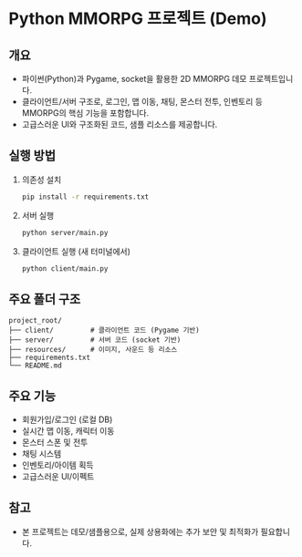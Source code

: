 # Python MMORPG 프로젝트 (Demo)

## 개요
- 파이썬(Python)과 Pygame, socket을 활용한 2D MMORPG 데모 프로젝트입니다.
- 클라이언트/서버 구조로, 로그인, 맵 이동, 채팅, 몬스터 전투, 인벤토리 등 MMORPG의 핵심 기능을 포함합니다.
- 고급스러운 UI와 구조화된 코드, 샘플 리소스를 제공합니다.

## 실행 방법
1. 의존성 설치
   ```bash
   pip install -r requirements.txt
   ```
2. 서버 실행
   ```bash
   python server/main.py
   ```
3. 클라이언트 실행 (새 터미널에서)
   ```bash
   python client/main.py
   ```

## 주요 폴더 구조
```
project_root/
├── client/         # 클라이언트 코드 (Pygame 기반)
├── server/         # 서버 코드 (socket 기반)
├── resources/      # 이미지, 사운드 등 리소스
├── requirements.txt
└── README.md
```

## 주요 기능
- 회원가입/로그인 (로컬 DB)
- 실시간 맵 이동, 캐릭터 이동
- 몬스터 스폰 및 전투
- 채팅 시스템
- 인벤토리/아이템 획득
- 고급스러운 UI/이펙트

## 참고
- 본 프로젝트는 데모/샘플용으로, 실제 상용화에는 추가 보안 및 최적화가 필요합니다. 